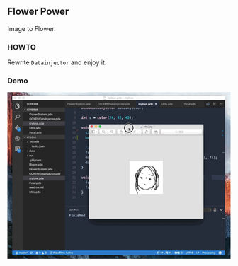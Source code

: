 ## Flower Power

Image to Flower.

### HOWTO

Rewrite `Datainjector` and enjoy it.

### Demo

![](./demo/demo.gif)
